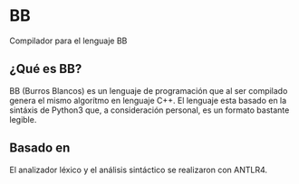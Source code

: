 # BB
Compilador para el lenguaje BB

## ¿Qué es BB?
BB (Burros Blancos) es un lenguaje de programación que al ser compilado genera el mismo algorítmo en lenguaje C++.
El lenguaje esta basado en la sintáxis de Python3 que, a consideración personal, es un formato bastante legible.
## Basado en
El analizador léxico y el análisis sintáctico se realizaron con ANTLR4.  